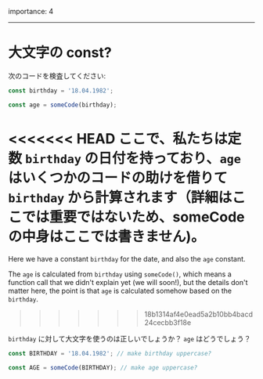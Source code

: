 importance: 4

---

# 大文字の const?

次のコードを検査してください:

```js
const birthday = '18.04.1982';

const age = someCode(birthday);
```

<<<<<<< HEAD
ここで、私たちは定数 `birthday` の日付を持っており、`age` はいくつかのコードの助けを借りて `birthday` から計算されます（詳細はここでは重要ではないため、someCodeの中身はここでは書きません)。
=======
Here we have a constant `birthday` for the date, and also the `age` constant.

The `age` is calculated from `birthday` using `someCode()`, which means a function call that we didn't explain yet (we will soon!), but the details don't matter here, the point is that `age` is calculated somehow based on the `birthday`.
>>>>>>> 18b1314af4e0ead5a2b10bb4bacd24cecbb3f18e


`birthday` に対して大文字を使うのは正しいでしょうか？ `age` はどうでしょう？

```js
const BIRTHDAY = '18.04.1982'; // make birthday uppercase?

const AGE = someCode(BIRTHDAY); // make age uppercase?
```
